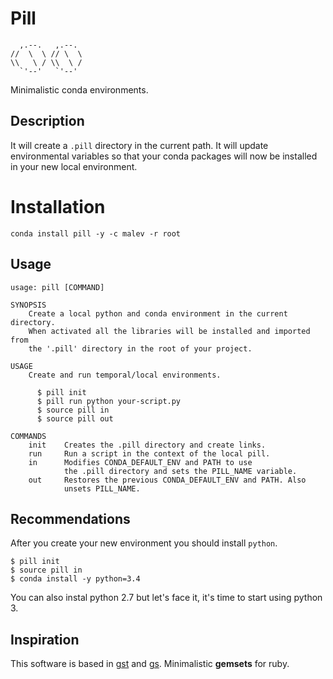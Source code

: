 # Pill

```
  ,.--.   ,.--.
//  \  \ // \  \
\\   \ / \\  \ /
  `'--'   `'--'
```

Minimalistic conda environments.

## Description

It will create a `.pill` directory in the current path. It
will update environmental variables so that your conda packages
will now be installed in your new local environment.

# Installation

`conda install pill -y -c malev -r root`

## Usage

```
usage: pill [COMMAND]

SYNOPSIS
    Create a local python and conda environment in the current directory.
    When activated all the libraries will be installed and imported from
    the '.pill' directory in the root of your project.

USAGE
    Create and run temporal/local environments.

      $ pill init
      $ pill run python your-script.py
      $ source pill in
      $ source pill out

COMMANDS
    init    Creates the .pill directory and create links.
    run     Run a script in the context of the local pill.
    in      Modifies CONDA_DEFAULT_ENV and PATH to use
            the .pill directory and sets the PILL_NAME variable.
    out     Restores the previous CONDA_DEFAULT_ENV and PATH. Also
            unsets PILL_NAME.
```

## Recommendations

After you create your new environment you should install `python`.

```
$ pill init
$ source pill in
$ conda install -y python=3.4
```

You can also instal python 2.7 but let's face it, it's time to start using
python 3.

## Inspiration

This software is based in [gst](https://github.com/tonchis/gst) and
[gs](https://github.com/soveran/gs). Minimalistic **gemsets** for ruby.
